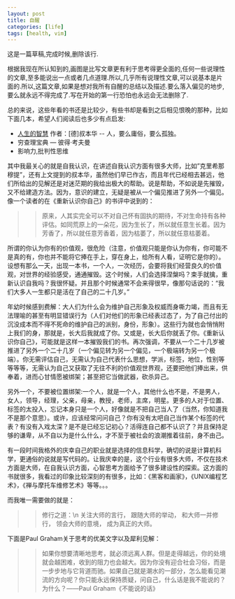 ```yaml
---
layout: post
title: 自醒
categories: [life]
tags: [health, vim] 
---
```


这是一篇草稿,完成时候,删除该行.

根据我现在所认知到的,画图是比写文章更有利于思考得更全面的,任何一些说理性的文章,至多能说出一点或者几点道理.所以,几乎所有说理性文章,可以说基本是片面的.所以,这篇文章,如果是想对我所有自醒的总结以及描述.要么落入偏见的地步,要么就永远不得完成了.写在开始的第一行恐怕也永远会无法删除了.



总的来说，这些年看的书还是比较少，有些书却是看到之后相见恨晚的那种，比如下面几本，希望人们阅读后也多少有点启发:

* [人生的智慧](http://book.douban.com/subject/3261600/) 作者：[德]叔本华   -- 人，要么庸俗，要么孤独。
* 穷查理宝典 — 彼得·考夫曼
* 影响力,批判性思维


其中我最关心的就是自我认识，在讲述自我认识方面有很多大师，比如”克里希那穆提”，还有上文提到的叔本华，虽然他们早已作古，而且年代已经相去甚远，他们所给出的见解还是对迷茫期的我给出极大的帮助。说是帮助，不如说是先摧毁，又不给建造方法。因为，意识的建立，无疑是被从一个偏见推进了另外一个偏见。像一个读者的在《重新认识你自己》的书评中说到的：
>>原来，人其实完全可以不对自己怀有固执的期待，不对生命持有各种评估。如同荒原上的一朵花，因为生长了，所以就任意生长着。因为芳香了，所以就任意芳香着，因为枯萎了，所以就任意枯萎着。 


所谓的你认为你有的价值观，很危险（注意，价值观只能是你认为你有，你可能不是真的有，你也并不能将它捧在手上，穿在身上，给所有人看，证明它是你的）。设想有那么一天，出现一本书，一个人，一次经历，会要将我们经营良久的价值观，对世界的经验感受，通通摧毁。这个时候，人们会选择涅槃吗？束手就擒，重新认识自我吗？我很怀疑。并且那个时候通常不会来得很早，像那句话说的：“我们大多人一生都只是活在了自己的二十几岁。”

年幼时候感到费解：大人们为什么会为维护自己形象及权威而身嘶力竭，而且有无法理喻的甚至有明显错误行为（人们对他们的形象已经表过态了，为了自己付出的沉没成本而不得不死命的维护自己的派别，身份，形象）。这些行为就也会悄悄附上我们的身，那就是，长大后我就成了你。又或是，长大后你就丢了你。《重新认识你自己》，可能就是这样一本摧毁我们的书。再次强调，不要从一个二十几岁被推进了另外一个二十几岁（一个偏见转为另一个偏见，一个极端转为另一个极端）。你无需评估自己，无需认为自己代表什么思想，学派，标签，地位，性别等等等等，无需认为自己又获取了无往不利的价值观世界观，还要把他们捧出来，供奉着，进而心甘情愿被绑架；甚至把它当做武器，砍杀异己。

另外一个，不要被位置绑架:一个人，就是一个人，其他什么也不是，不是男人，女人，领导，经理，父亲，母亲，教授，老师，主席，明星。更多的人对于位置、标签的太投入，忘记本身只是一个人，好像就是不把自己当人了（当然，你知道我不是那个意思）。或许，应该经常问问自己？你有没有太吧自己当作某个标签的代表？有没有入戏太深？是不是已经忘记初心？活得连自己都不认识了？并且保持足够的谦卑，从不自以为是什么什么，才不至于被社会的浪潮推着往前，身不由己。



有一段时间我格外的庆幸自己的职业就是选择的信息科学，确切的说是计算机科学，更通俗的说就是写代码的。让我庆幸的是，这个行业有很多大师，不仅在技术方面是大师，在自我认识方面，心智思考方面给予了很多建设性的探索。这方面的书就很多，我看过的印象比较深刻的有很多，比如：《黑客和画家》，《UNIX编程艺术》，《禅与摩托车维修艺术》等等。。。

而我唯一需要做的就是：
>>修行之道：\n
>>关注大师的言行，
>>跟随大师的举动，
>>和大师一并修行，
>>领会大师的意境，
>>成为真正的大师。


下面是Paul Graham关于思考的优美文字以及犀利见解：

>>如果你想要清晰地思考，就必须远离人群。但是走得越远，你的处境就会越困难，收到的阻力也会越大。因为你没有迎合社会习俗，而是一步步地与它背道而驰。如果自己就是潮水的一部分，怎么能看见潮流的方向呢？你只能永远保持质疑，问自己，什么话是我不能说的？为什么？——Paul Graham《不能说的话》






